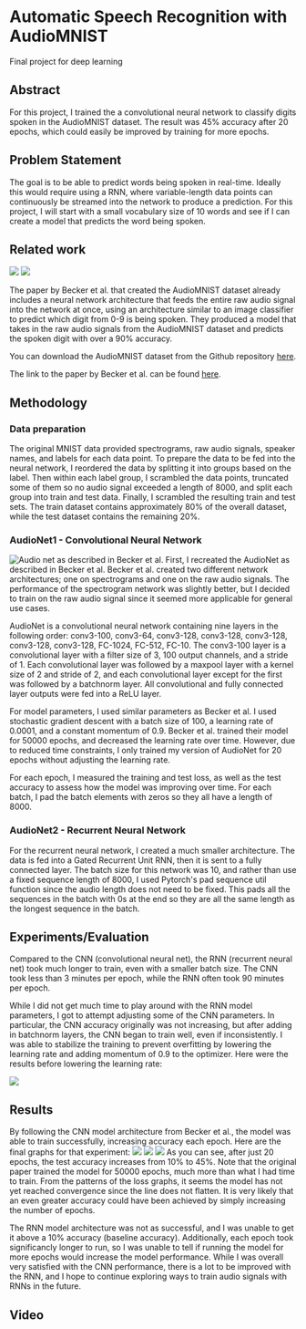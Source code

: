 # Automatic Speech Recognition with AudioMNIST
Final project for deep learning

## Abstract
For this project, I trained the a convolutional neural network to classify digits spoken in the AudioMNIST dataset. The result was 45% accuracy after 20 epochs, which could easily be improved by training for more epochs.

## Problem Statement
The goal is to be able to predict words being spoken in real-time. Ideally this would require using a RNN, where variable-length data points can continuously be streamed into the network to produce a prediction. For this project, I will start with a small vocabulary size of 10 words and see if I can create a model that predicts the word being spoken.

## Related work
![](./four.png)
![](./eight.png)

The paper by Becker et al. that created the AudioMNIST dataset already includes a neural network architecture that feeds the entire raw audio signal into the network at once, using an architecture similar to an image classifier to predict which digit from 0-9 is being spoken. They produced a model that takes in the raw audio signals from the AudioMNIST dataset and predicts the spoken digit with over a 90% accuracy.

You can download the AudioMNIST dataset from the Github repository [here](https://github.com/soerenab/AudioMNIST).

The link to the paper by Becker et al. can be found [here](https://arxiv.org/abs/1807.03418).

## Methodology
### Data preparation
The original MNIST data provided spectrograms, raw audio signals, speaker names, and labels for each data point. To prepare the data to be fed into the neural network, I reordered the data by splitting it into groups based on the label. Then within each label group, I scrambled the data points, truncated some of them so no audio signal exceeded a length of 8000, and split each group into train and test data. Finally, I scrambled the resulting train and test sets. The train dataset contains approximately 80% of the overall dataset, while the test dataset contains the remaining 20%.

### AudioNet1 - Convolutional Neural Network
![Audio net as described in Becker et al.](./audionet.PNG)
First, I recreated the AudioNet as described in Becker et al. Becker et al. created two different network architectures; one on spectrograms and one on the raw audio signals. The performance of the spectrogram network was slightly better, but I decided to train on the raw audio signal since it seemed more applicable for general use cases.

AudioNet is a convolutional neural network containing nine layers in the following order: conv3-100, conv3-64, conv3-128, conv3-128, conv3-128, conv3-128, conv3-128, FC-1024, FC-512, FC-10. The conv3-100 layer is a convolutional layer with a filter size of 3, 100 output channels, and a stride of 1. Each convolutional layer was followed by a maxpool layer with a kernel size of 2 and stride of 2, and each convolutional layer except for the first was followed by a batchnorm layer. All convolutional and fully connected layer outputs were fed into a ReLU layer.

For model parameters, I used similar parameters as Becker et al. I used stochastic gradient descent with a batch size of 100, a learning rate of 0.0001, and a constant momentum of 0.9. Becker et al. trained their model for 50000 epochs, and decreased the learning rate over time. However, due to reduced time constraints, I only trained my version of AudioNet for 20 epochs without adjusting the learning rate.

For each epoch, I measured the training and test loss, as well as the test accuracy to assess how the model was improving over time. For each batch, I pad the batch elements with zeros so they all have a length of 8000.

### AudioNet2 - Recurrent Neural Network
For the recurrent neural network, I created a much smaller architecture. The data is fed into a Gated Recurrent Unit RNN, then it is sent to a fully connected layer. The batch size for this network was 10, and rather than use a fixed sequence length of 8000, I used Pytorch's pad sequence util function since the audio length does not need to be fixed. This pads all the sequences in the batch with 0s at the end so they are all the same length as the longest sequence in the batch.

## Experiments/Evaluation
Compared to the CNN (convolutional neural net), the RNN (recurrent neural net) took much longer to train, even with a smaller batch size. The CNN took less than 3 minutes per epoch, while the RNN often took 90 minutes per epoch.

While I did not get much time to play around with the RNN model parameters, I got to attempt adjusting some of the CNN parameters. In particular, the CNN accuracy originally was not increasing, but after adding in batchnorm layers, the CNN began to train well, even if inconsistently. I was able to stabilize the training to prevent overfitting by lowering the learning rate and adding momentum of 0.9 to the optimizer. Here were the results before lowering the learning rate:

![](./1testacc.PNG)

## Results
By following the CNN model architecture from Becker et al., the model was able to train successfully, increasing accuracy each epoch. Here are the final graphs for that experiment:
![](./2trainloss.PNG)
![](./2testloss.PNG)
![](./2testacc.PNG)
As you can see, after just 20 epochs, the test accuracy increases from 10% to 45%. Note that the original paper trained the model for 50000 epochs, much more than what I had time to train. From the patterns of the loss graphs, it seems the model has not yet reached convergence since the line does not flatten. It is very likely that an even greater accuracy could have been achieved by simply increasing the number of epochs.

The RNN model architecture was not as successful, and I was unable to get it above a 10% accuracy (baseline accuracy). Additionally, each epoch took significancly longer to run, so I was unable to tell if running the model for more epochs would increase the model performance. While I was overall very satisfied with the CNN performance, there is a lot to be improved with the RNN, and I hope to continue exploring ways to train audio signals with RNNs in the future.

## Video
